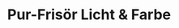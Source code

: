 ---
title: "Pur-Frisör Licht & Farbe"
url: /krems-an-der-donau/pur-frisoer-licht-und-farbe/
shop: Friseur
---